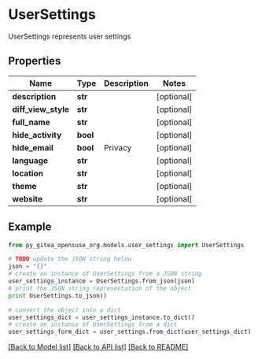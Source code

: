 # UserSettings

UserSettings represents user settings

## Properties

Name | Type | Description | Notes
------------ | ------------- | ------------- | -------------
**description** | **str** |  | [optional] 
**diff_view_style** | **str** |  | [optional] 
**full_name** | **str** |  | [optional] 
**hide_activity** | **bool** |  | [optional] 
**hide_email** | **bool** | Privacy | [optional] 
**language** | **str** |  | [optional] 
**location** | **str** |  | [optional] 
**theme** | **str** |  | [optional] 
**website** | **str** |  | [optional] 

## Example

```python
from py_gitea_opensuse_org.models.user_settings import UserSettings

# TODO update the JSON string below
json = "{}"
# create an instance of UserSettings from a JSON string
user_settings_instance = UserSettings.from_json(json)
# print the JSON string representation of the object
print UserSettings.to_json()

# convert the object into a dict
user_settings_dict = user_settings_instance.to_dict()
# create an instance of UserSettings from a dict
user_settings_form_dict = user_settings.from_dict(user_settings_dict)
```
[[Back to Model list]](../README.md#documentation-for-models) [[Back to API list]](../README.md#documentation-for-api-endpoints) [[Back to README]](../README.md)


